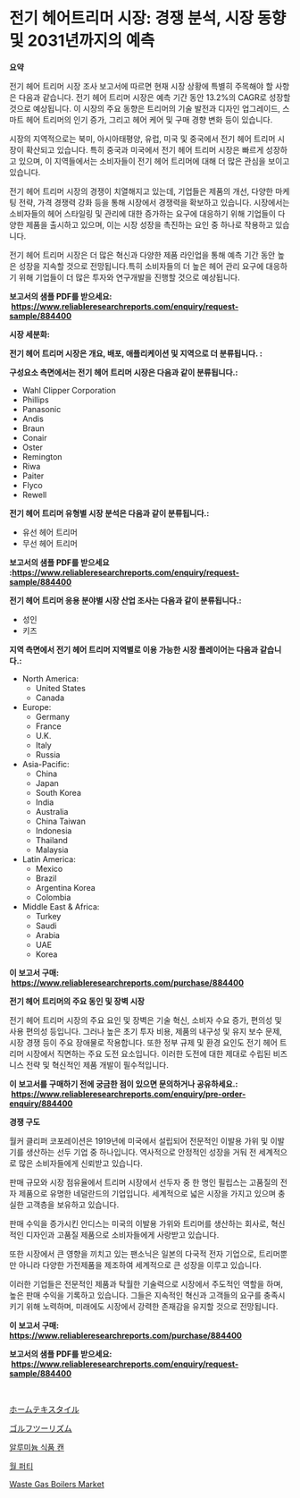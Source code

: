<p><h1>전기 헤어트리머 시장: 경쟁 분석, 시장 동향 및 2031년까지의 예측</h1></p><p><strong>요약</strong></p>
<p><p>전기 헤어 트리머 시장 조사 보고서에 따르면 현재 시장 상황에 특별히 주목해야 할 사항은 다음과 같습니다. 전기 헤어 트리머 시장은 예측 기간 동안 13.2%의 CAGR로 성장할 것으로 예상됩니다. 이 시장의 주요 동향은 트리머의 기술 발전과 디자인 업그레이드, 스마트 헤어 트리머의 인기 증가, 그리고 헤어 케어 및 구매 경향 변화 등이 있습니다.</p><p>시장의 지역적으로는 북미, 아시아태평양, 유럽, 미국 및 중국에서 전기 헤어 트리머 시장이 확산되고 있습니다. 특히 중국과 미국에서 전기 헤어 트리머 시장은 빠르게 성장하고 있으며, 이 지역들에서는 소비자들이 전기 헤어 트리머에 대해 더 많은 관심을 보이고 있습니다.</p><p>전기 헤어 트리머 시장의 경쟁이 치열해지고 있는데, 기업들은 제품의 개선, 다양한 마케팅 전략, 가격 경쟁력 강화 등을 통해 시장에서 경쟁력을 확보하고 있습니다. 시장에서는 소비자들의 헤어 스타일링 및 관리에 대한 증가하는 요구에 대응하기 위해 기업들이 다양한 제품을 출시하고 있으며, 이는 시장 성장을 촉진하는 요인 중 하나로 작용하고 있습니다. </p><p>전기 헤어 트리머 시장은 더 많은 혁신과 다양한 제품 라인업을 통해 예측 기간 동안 높은 성장을 지속할 것으로 전망됩니다.특히 소비자들의 더 높은 헤어 관리 요구에 대응하기 위해 기업들이 더 많은 투자와 연구개발을 진행할 것으로 예상됩니다.</p></p>
<p><strong>보고서의 샘플 PDF를 받으세요: &nbsp;<a href="https://www.reliableresearchreports.com/enquiry/request-sample/884400">https://www.reliableresearchreports.com/enquiry/request-sample/884400</a></strong></p>
<p><strong>시장 세분화:</strong></p>
<p><strong> 전기 헤어 트리머 시장은 개요, 배포, 애플리케이션 및 지역으로 더 분류됩니다. :</strong></p>
<p><strong>구성요소 측면에서는 전기 헤어 트리머 시장은 다음과 같이 분류됩니다.:</strong></p>
<p><ul><li>Wahl Clipper Corporation</li><li>Phillips</li><li>Panasonic</li><li>Andis</li><li>Braun</li><li>Conair</li><li>Oster</li><li>Remington</li><li>Riwa</li><li>Paiter</li><li>Flyco</li><li>Rewell</li></ul></p>
<p><strong> 전기 헤어 트리머 유형별 시장 분석은 다음과 같이 분류됩니다.:</strong></p>
<p><ul><li>유선 헤어 트리머</li><li>무선 헤어 트리머</li></ul></p>
<p><strong>보고서의 샘플 PDF를 받으세요 :<a href="https://www.reliableresearchreports.com/enquiry/request-sample/884400">https://www.reliableresearchreports.com/enquiry/request-sample/884400</a></strong></p>
<p><strong> 전기 헤어 트리머 응용 분야별 시장 산업 조사는 다음과 같이 분류됩니다.:</strong></p>
<p><ul><li>성인</li><li>키즈</li></ul></p>
<p><strong>지역 측면에서 전기 헤어 트리머 지역별로 이용 가능한 시장 플레이어는 다음과 같습니다.:</strong></p>
<p><ul>
    <li>
        North America:
        <ul>
            <li>United States</li>
            <li>Canada</li>
        </ul>
    </li>
    <li>
        Europe:
        <ul>
            <li>Germany</li>
            <li>France</li>
            <li>U.K.</li>
            <li>Italy</li>
            <li>Russia</li>
        </ul>
    </li>
    <li>
        Asia-Pacific:
        <ul>
            <li>China</li>
            <li>Japan</li>
            <li>South Korea</li>
            <li>India</li>
            <li>Australia</li>
            <li>China Taiwan</li>
            <li>Indonesia</li>
            <li>Thailand</li>
            <li>Malaysia</li>
        </ul>
    </li>
    <li>
        Latin America:
        <ul>
            <li>Mexico</li>
            <li>Brazil</li>
            <li>Argentina Korea</li>
            <li>Colombia</li>
        </ul>
    </li>
    <li>
        Middle East & Africa:
        <ul>
            <li>Turkey</li>
            <li>Saudi</li>
            <li>Arabia</li>
            <li>UAE</li>
            <li>Korea</li>
        </ul>
    </li>
    </ul></p>
<p><strong>이 보고서 구매: &nbsp;<a href="https://www.reliableresearchreports.com/purchase/884400">https://www.reliableresearchreports.com/purchase/884400</a></strong></p>
<p><strong>전기 헤어 트리머의 주요 동인 및 장벽 시장</strong></p>
<p><p>전기 헤어 트리머 시장의 주요 요인 및 장벽은 기술 혁신, 소비자 수요 증가, 편의성 및 사용 편의성 등입니다. 그러나 높은 초기 투자 비용, 제품의 내구성 및 유지 보수 문제, 시장 경쟁 등이 주요 장애물로 작용합니다. 또한 정부 규제 및 환경 요인도 전기 헤어 트리머 시장에서 직면하는 주요 도전 요소입니다. 이러한 도전에 대한 제대로 수립된 비즈니스 전략 및 혁신적인 제품 개발이 필수적입니다.</p></p>
<p><strong>이 보고서를 구매하기 전에 궁금한 점이 있으면 문의하거나 공유하세요.: &nbsp;<a href="https://www.reliableresearchreports.com/enquiry/pre-order-enquiry/884400">https://www.reliableresearchreports.com/enquiry/pre-order-enquiry/884400</a></strong></p>
<p><strong>경쟁 구도</strong></p>
<p><p>월커 클리퍼 코포레이션은 1919년에 미국에서 설립되어 전문적인 이발용 가위 및 이발기를 생산하는 선두 기업 중 하나입니다. 역사적으로 안정적인 성장을 거둬 전 세계적으로 많은 소비자들에게 신뢰받고 있습니다.</p><p>판매 규모와 시장 점유율에서 트리머 시장에서 선두자 중 한 명인 필립스는 고품질의 전자 제품으로 유명한 네덜란드의 기업입니다. 세계적으로 넓은 시장을 가지고 있으며 충실한 고객층을 보유하고 있습니다.</p><p>판매 수익을 증가시킨 안디스는 미국의 이발용 가위와 트리머를 생산하는 회사로, 혁신적인 디자인과 고품질 제품으로 소비자들에게 사랑받고 있습니다.</p><p>또한 시장에서 큰 영향을 끼치고 있는 팬소닉은 일본의 다국적 전자 기업으로, 트리머뿐만 아니라 다양한 가전제품을 제조하여 세계적으로 큰 성장을 이루고 있습니다.</p><p>이러한 기업들은 전문적인 제품과 탁월한 기술력으로 시장에서 주도적인 역할을 하며, 높은 판매 수익을 기록하고 있습니다. 그들은 지속적인 혁신과 고객들의 요구를 충족시키기 위해 노력하며, 미래에도 시장에서 강력한 존재감을 유지할 것으로 전망됩니다.</p></p>
<p><strong>이 보고서 구매: &nbsp; <a href="https://www.reliableresearchreports.com/purchase/884400">https://www.reliableresearchreports.com/purchase/884400</a></strong></p>
<p><strong>보고서의 샘플 PDF를 받으세요: &nbsp;<a href="https://www.reliableresearchreports.com/enquiry/request-sample/884400">https://www.reliableresearchreports.com/enquiry/request-sample/884400</a></strong><strong></strong></p>
<p>&nbsp;</p>
<p><p><a href="https://github.com/cnnriuez22368/Market-Research-Report-List-1/blob/main/6380368631.md">ホームテキスタイル</a></p><p><a href="https://medium.com/@byroalenzuela76845/%E3%82%B4%E3%83%AB%E3%83%95%E8%A6%B3%E5%85%89%E5%B8%82%E5%A0%B4%E3%81%AE%E8%A6%8F%E6%A8%A1%E3%81%8C-%E3%82%B0%E3%83%AD%E3%83%BC%E3%83%90%E3%83%AB%E7%94%A3%E6%A5%AD%E3%81%A7%E6%9C%80%E9%81%A9%E3%81%AA%E3%83%9E%E3%83%BC%E3%82%B1%E3%83%86%E3%82%A3%E3%83%B3%E3%82%B0%E3%83%81%E3%83%A3%E3%83%8D%E3%83%AB%E3%82%92%E6%98%8E%E3%82%89%E3%81%8B%E3%81%AB%E3%81%99%E3%82%8B-fbf5e0e87ce3">ゴルフツーリズム</a></p><p><a href="https://github.com/vs10l4sfg5c/Market-Research-Report-List-1/blob/main/7667274323.md">알루미늄 식품 캔</a></p><p><a href="https://medium.com/@joeyjohns20/%EC%9B%94-%ED%91%B8%ED%8B%B0-%EC%8B%9C%EC%9E%A5-%EC%84%B1%EA%B3%B5%EC%A0%81%EC%9D%B8-%EB%B9%84%EC%A6%88%EB%8B%88%EC%8A%A4-%EC%A0%84%EB%9E%B5%EC%9D%98-%ED%95%B5%EC%8B%AC-2031%EB%85%84%EA%B9%8C%EC%A7%80-%EC%98%88%EC%B8%A1-b66a14ccaeb8">월 퍼티</a></p><p><a href="https://boundless-drawbridge-702.notion.site/Waste-Gas-Boilers-Market-Centers-on-Aspects-such-as-Market-Growth-Market-Share-Market-Opportunity--f8889a2c584a4a7cbe1d7441d2cdfab6">Waste Gas Boilers Market</a></p></p>
